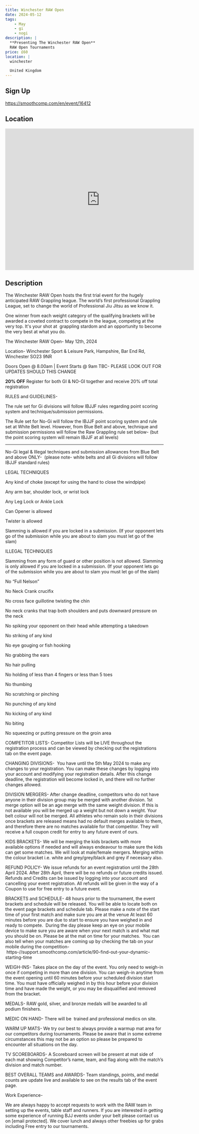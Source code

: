 ```yaml
---
title: Winchester RAW Open
date: 2024-05-12
tags:
    - May
    - gi 
    - nogi 
description: |
  **Presenting The Winchester RAW Open**
  RAW Open Tournaments
price: £60
location: |
  winchester
  
  United Kingdom
---
```

## Sign Up
https://smoothcomp.com/en/event/16412

## Location
<iframe src="https://www.google.com/maps/embed?pb=!1m18!1m12!1m3!1d12345.6789!2d-1.3049908!3d51.0531860!2m3!1f0!2f0!3f0!3m2!1i1024!2i768!4f13.1!3m3!1m2!1s0x0%3A0x0!2z51.0531860!5e0!3m2!1sen!2sus!4v1234567890" width="600" height="450" style="border:0;" allowfullscreen="" loading="lazy"></iframe>

## Description
The Winchester RAW Open hosts the first trial event for
the hugely anticipated RAW Grappling league. The world’s first professional
Grappling League, set to change the world of Professional Jiu Jitsu as we know
it. 


One winner from each weight category of the qualifying
brackets will be awarded a coveted contract to compete in the league, competing
at the very top. It's your shot at  grappling
stardom and an opportunity to become the very best at what you do.


The Winchester RAW Open- May 12th, 2024


Location- Winchester Sport & Leisure Park, Hampshire, Bar End Rd, Winchester SO23 9NR


Doors Open @ 8.00am | Event Starts @ 9am TBC- PLEASE LOOK OUT FOR UPDATES SHOULD THIS CHANGE


**20% OFF** Register for both GI & NO-GI together and receive 20% off total registration


RULES and GUIDELINES- 


The rule set for Gi divisions will
follow IBJJF rules regarding point scoring system and technique/submission permissions.


The Rule set for No-Gi will follow
the IBJJF point scoring system and rule set at White Belt level. However, from Blue
Belt and above, technique and submission permissions will follow the Raw
Grappling rule set below- (but the point scoring system will remain IBJJF at
all levels)


----------------------------------------------------------------------------------------------------------------


No-Gi legal & Illegal techniques and submission allowances from Blue Belt
and above ONLY-  (please note- white
belts and all Gi divisions will follow IBJJF standard rules)


LEGAL
TECHNIQUES



Any kind of choke (except for using the hand to close the windpipe)


Any arm bar, shoulder lock, or wrist lock


Any Leg Lock or Ankle Lock


Can Opener is allowed


Twister is allowed


Slamming is allowed if you are locked in a submission. (If your
opponent lets go of the submission while you are about to slam you must
let go of the slam)



ILLEGAL
TECHNIQUES



Slamming from any form of guard or other position is not allowed.
Slamming is only allowed if you are locked in a submission. (If your
opponent lets go of the submission while you are about to slam you must
let go of the slam)


No “Full Nelson”


No Neck Crank crucifix


No cross face guillotine twisting the chin


No neck cranks that trap both shoulders and puts downward pressure
on the neck


No spiking your opponent on their head while attempting a takedown


No striking of any kind


No eye gouging or fish hooking


No grabbing the ears


No hair pulling


No holding of less than 4 fingers or less than 5 toes


No thumbing


No scratching or pinching


No punching of any kind


No kicking of any kind


No biting


No squeezing or putting pressure on the groin area



COMPETITOR LISTS- Competitor Lists will be LIVE throughout the registration process
and can be viewed by checking out the registrations tab on the event page.


CHANGING DIVISIONS-  You have until the 5th May 2024 to make any changes
to your registration. You can make these changes by logging into your account
and modifying your registration details. After this change deadline, the
registration will become locked in, and there will no further changes allowed.


DIVISION MERGERS- After change deadline, competitors who do not have anyone in their
division group may be merged with another division. 1st merge option will be an age merge with the same weight division. If this is not available you will be merged up a weight but not down a weight. Your belt colour will not be merged. All athletes who remain
solo in their divisions once brackets are released means had no default merges
available to them, and therefore there are no matches available for that
competitor. They will receive a full coupon credit for entry to any future
event of ours.


KIDS BRACKETS- We will be merging the kids brackets with more available options if needed and will always endeavour to make sure the kids can get some matches. We will look at male/female mergers. Merging within the colour bracket i.e. white and grey/grey/black and grey if necessary also.


REFUND POLICY- We issue refunds for an event registration until the 28th April 2024. After 28th April, there will be no refunds or future credits
issued. Refunds and Credits can be issued by logging into your account and
cancelling your event registration. All refunds will be given in the way of a
Coupon to use for free entry to a future event.


BRACKETS and SCHEDULE- 48 hours prior to the tournament, the event brackets and schedule
will be released. You will be able to locate both on the event page brackets
and schedule tab. Please make a note of the start time of your first match and
make sure you are at the venue At least 60 minutes before you are due to start
to ensure you have weighed in and ready to compete.  During the day please keep an eye on your
mobile device to make sure you are aware when your next match is and what mat
you should be on. Please be at the mat on time for your matches.  You can also tell when your matches are coming
up by checking the tab on your mobile during the competition- https-//support.smoothcomp.com/article/90-find-out-your-dynamic-starting-time


WEIGH-INS- Takes place on the day of the event. You only need to weigh-in
once if competing in more than one division. You can weigh-in anytime from the
event opening until 60 minutes before your scheduled division start time. You
must have officially weighed in by this hour before your division time and have
made the weight, or you may be disqualified and removed from the bracket.


MEDALS- RAW gold, silver, and bronze medals will be awarded to all podium
finishers.


MEDIC ON HAND- There will be  trained and professional medics on site.


WARM UP MATS- We try our best to always provide a warmup mat area for our
competitors during tournaments. Please be aware that in some extreme
circumstances this may not be an option so please be prepared to encounter all
situations on the day.


TV SCOREBOARDS- A Scoreboard screen will be present at mat side of each mat
showing Competitor’s name, team, and flag along with the match’s division and
match number.


BEST OVERALL TEAMS and AWARDS- Team standings, points, and medal counts are update live and
available to see on the results tab of the event page.


Work Experience-


We are always happy to accept requests to
work with the RAW team in setting up the events, table staff and runners. If
you are interested in getting some experience of running BJJ events under your
belt please contact us on [email protected].
We cover lunch and always other freebies up for grabs including Free entry to our
tournaments.